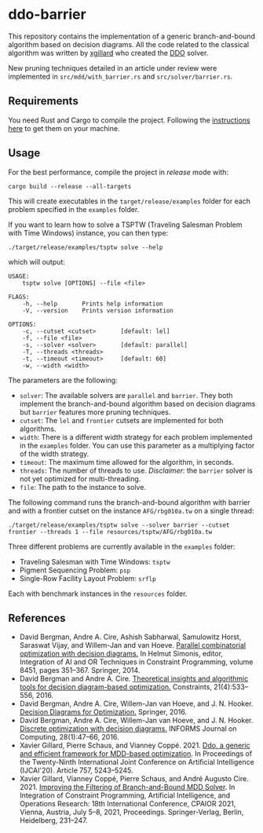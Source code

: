 # ddo-barrier

This repository contains the implementation of a generic branch-and-bound algorithm based on decision diagrams.
All the code related to the classical algorithm was written by [xgillard](https://github.com/xgillard) who created the [DDO](https://github.com/xgillard/ddo) solver.

New pruning techniques detailed in an article under review were implemented in `src/mdd/with_barrier.rs` and `src/solver/barrier.rs`.

## Requirements

You need Rust and Cargo to compile the project.
Following the [instructions here](https://doc.rust-lang.org/cargo/getting-started/installation.html) to get them on your machine.

## Usage

For the best performance, compile the project in *release* mode with:
```
cargo build --release --all-targets
```
This will create executables in the `target/release/examples` folder for each problem specified in the `examples` folder.

If you want to learn how to solve a TSPTW (Traveling Salesman Problem with Time Windows) instance, you can then type:
```
./target/release/examples/tsptw solve --help
```
which will output:
```
USAGE:
    tsptw solve [OPTIONS] --file <file>

FLAGS:
    -h, --help       Prints help information
    -V, --version    Prints version information

OPTIONS:
    -c, --cutset <cutset>       [default: lel]
    -f, --file <file>          
    -s, --solver <solver>       [default: parallel]
    -T, --threads <threads>    
    -t, --timeout <timeout>     [default: 60]
    -w, --width <width> 
```

The parameters are the following:
- `solver`: The available solvers are `parallel` and `barrier`.
They both implement the branch-and-bound algorithm based on decision diagrams but `barrier` features more pruning techniques.
- `cutset`: The `lel` and `frontier` cutsets are implemented for both algorithms.
- `width`: There is a different width strategy for each problem implemented in the `examples` folder. You can use this parameter as a multiplying factor of the width strategy.
- `timeout`: The maximum time allowed for the algorithm, in seconds.
- `threads`: The number of threads to use. *Disclaimer:* the `barrier` solver is not yet optimized for multi-threading.
- `file`: The path to the instance to solve.

The following command runs the branch-and-bound algorithm with barrier and with a frontier cutset on the instance `AFG/rbg010a.tw` on a single thread:
```
./target/release/examples/tsptw solve --solver barrier --cutset frontier --threads 1 --file resources/tsptw/AFG/rbg010a.tw
```

Three different problems are currently available in the `examples` folder:
- Traveling Salesman with Time Windows: `tsptw`
- Pigment Sequencing Problem: `psp`
- Single-Row Facility Layout Problem: `srflp`

Each with benchmark instances in the `resources` folder.

## References
+   David Bergman, Andre A. Cire, Ashish Sabharwal, Samulowitz Horst, Saraswat Vijay, and Willem-Jan and van Hoeve. [Parallel combinatorial optimization with decision diagrams.](https://link.springer.com/chapter/10.1007/978-3-319-07046-9_25) In Helmut Simonis, editor, Integration of AI and OR Techniques in Constraint Programming, volume 8451, pages 351–367. Springer, 2014.
+   David Bergman and Andre A. Cire. [Theoretical insights and algorithmic tools for decision diagram-based optimization.](https://link.springer.com/article/10.1007/s10601-016-9239-9) Constraints, 21(4):533–556, 2016.
+   David Bergman, Andre A. Cire, Willem-Jan van Hoeve, and J. N. Hooker. [Decision Diagrams for Optimization.](https://link.springer.com/book/10.1007%2F978-3-319-42849-9) Springer, 2016.
+   David Bergman, Andre A. Cire, Willem-Jan van Hoeve, and J. N. Hooker. [Discrete optimization with decision diagrams.](https://pubsonline.informs.org/doi/abs/10.1287/ijoc.2015.0648) INFORMS Journal on Computing, 28(1):47–66, 2016.
+   Xavier Gillard, Pierre Schaus, and Vianney Coppé. 2021. [Ddo, a generic and efficient framework for MDD-based optimization](https://www.ijcai.org/proceedings/2020/757). In Proceedings of the Twenty-Ninth International Joint Conference on Artificial Intelligence (IJCAI'20). Article 757, 5243–5245.
+   Xavier Gillard, Vianney Coppé, Pierre Schaus, and André Augusto Cire. 2021. [Improving the Filtering of Branch-and-Bound MDD Solver](https://link.springer.com/chapter/10.1007/978-3-030-78230-6_15). In Integration of Constraint Programming, Artificial Intelligence, and Operations Research: 18th International Conference, CPAIOR 2021, Vienna, Austria, July 5–8, 2021, Proceedings. Springer-Verlag, Berlin, Heidelberg, 231–247.